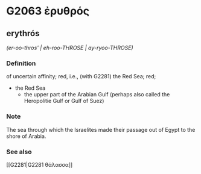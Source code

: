 # G2063 ἐρυθρός

## erythrós

_(er-oo-thros' | eh-roo-THROSE | ay-ryoo-THROSE)_

### Definition

of uncertain affinity; red, i.e., (with G2281) the Red Sea; red; 

- the Red Sea
  - the upper part of the Arabian Gulf (perhaps also called the Heropolitie Gulf or Gulf of Suez)

### Note

The sea through which the Israelites made their passage out of Egypt to the shore of Arabia.

### See also

[[G2281|G2281 θάλασσα]]
